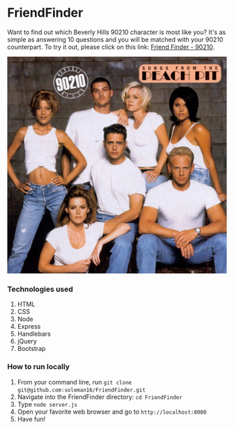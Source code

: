 # FriendFinder

Want to find out which Beverly Hills 90210 character is most like you? It's as simple as answering 10 questions and you will be matched with your 90210 counterpart. To try it out, please click on this link: [Friend Finder - 90210](https://beverly-hills-friend-finder.herokuapp.com/).

![](/views/images/90210.jpg)

### Technologies used
1. HTML
1. CSS
1. Node
1. Express
1. Handlebars
1. jQuery
1. Bootstrap

### How to run locally
1. From your command line, run `git clone git@github.com:soleman16/FriendFinder.git`
1. Navigate into the FriendFinder directory: `cd FriendFinder`
1. Type `node server.js`
1. Open your favorite web browser and go to `http://localhost:8080`
1. Have fun!